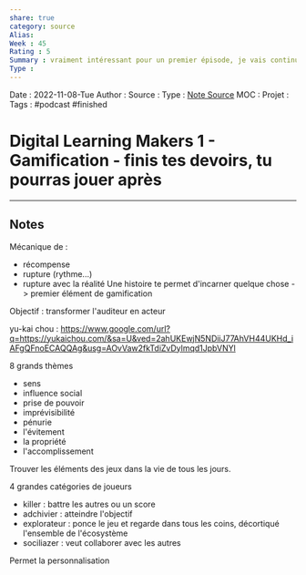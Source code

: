 ```yaml
---
share: true 
category: source
Alias:
Week : 45
Rating : 5
Summary : vraiment intéressant pour un premier épisode, je vais continuer l'écoute et le renseigner plus sur la gamification
Type : 
---
```

Date : 2022-11-08-Tue
Author :
Source : 
Type : [Note Source](Note%20Source)
MOC :
Projet : 
Tags : #podcast #finished 

# Digital Learning Makers 1 - Gamification - finis tes devoirs, tu pourras jouer après


***

## Notes

Mécanique de :
- récompense 
- rupture (rythme...)
- rupture avec la réalité 
Une histoire te permet d'incarner quelque chose -> premier élément de gamification

Objectif : transformer l'auditeur en acteur 

 yu-kai chou : https://www.google.com/url?q=https://yukaichou.com/&sa=U&ved=2ahUKEwjN5NDiiJ77AhVH44UKHd_iAFgQFnoECAQQAg&usg=AOvVaw2fkTdiZvDylmqd1JpbVNYl

8 grands thèmes 
- sens
- influence social 
- prise de pouvoir 
- imprévisibilité 
- pénurie 
- l'évitement
- la propriété 
- l'accomplissement 

Trouver les éléments des jeux dans la vie de tous les jours.

4 grandes catégories de joueurs 
- killer : battre les autres ou un score 
- adchivier : atteindre l'objectif 
- explorateur : ponce le jeu et regarde dans tous les coins, décortiqué l'ensemble de l'écosystème 
- sociliazer : veut collaborer avec les autres 

Permet la personnalisation 
